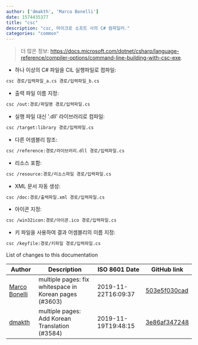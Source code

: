 ```yaml
---
author: ['dmakth', 'Marco Bonelli']
date: 1574435377
title: "csc"
description: "csc, 마이크로 소프트 사의 C# 컴파일러."
categories: "common"
---
```

> 더 많은 정보: <https://docs.microsoft.com/dotnet/csharp/language-reference/compiler-options/command-line-building-with-csc-exe>.

- 하나 이상의 C# 파일을 CIL 실행파일로 컴파일:

```bash
csc 경로/입력파일_a.cs 경로/입력파일_b.cs
```

- 출력 파일 이름 지정:

```bash
csc /out:경로/파일명 경로/입력파일.cs
```

- 실행 파일 대신 '.dll' 라이브러리로 컴파일:

```bash
csc /target:library 경로/입력파일.cs
```

- 다른 어셈블리 참조:

```bash
csc /reference:경로/라이브러리.dll 경로/입력파일.cs
```

- 리소스 포함:

```bash
csc /resource:경로/리소스파일 경로/입력파일.cs
```

- XML 문서 자동 생성:

```bash
csc /doc:경로/출력파일.xml 경로/입력파일.cs
```

- 아이콘 지정:

```bash
csc /win32icon:경로/아이콘.ico 경로/입력파일.cs
```

- 키 파일을 사용하여 결과 어셈블리의 이름 지정:

```bash
csc /keyfile:경로/키파일 경로/입력파일.cs
```
List of changes to this documentation


Author | Description | ISO 8601 Date | GitHub link
------|-----|-----|-----
[Marco Bonelli](mailto:mebeim@users.noreply.github.com) | multiple pages: fix whitespace in Korean pages (#3603) | 2019-11-22T16:09:37 | [503e5f030cad](https://github.com/tldr-pages/tldr/commit/503e5f030cada020dd32b7d2bef431e2e8b5b2d8)
[dmakth](mailto:49394293+dmakth@users.noreply.github.com) | multiple pages: Add Korean Translation (#3584) | 2019-11-19T19:48:15 | [3e86af347248](https://github.com/tldr-pages/tldr/commit/3e86af347248ab317195c5106a2aee9d8897c9ea)

